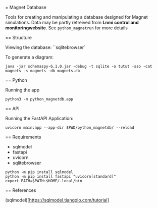 = Magnet Database

Tools for creating and manipulating a database designed for Magnet simulations.
Data may be partly retreived from **Lnmi control and monitoringwebsite**.
See `python_magnetrun` for more details

== Structure

Viewing the database: ``sqlitebrowser`

To generate a diagram:

```
java -jar schemaspy-6.1.0.jar -debug -t sqlite -o tutut -sso -cat magnets -s magnets -db magnets.db
```

== Python

Running the app

```
python3 -m python_magnetdb.app
``` 

== API

Running the FastAPI Application:

```
uvicorn main:app --app-dir $PWD/python_magnetdb/ --reload
``` 

== Requirements

* sqlmodel
* fastapi
* uvicorn
* sqlitebrowser

```
python -m pip install sqlmodel
python -m pip install fastapi "uvicorn[standard]"
export PATH=$PATH:$HOME/.local/bin
```

== References

(sqlmodel)[https://sqlmodel.tiangolo.com/tutorial]